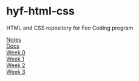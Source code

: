 # hyf-html-css
HTML and CSS repository for Foo Coding program<br>

<a href="https://github.com/jshortz/hyf-html-css/tree/master/Notes">Notes</a><br>
<a href="https://jshortz.github.io/hyf-html-css/docs/index.html">Docs</a><br>
<a href="https://jshortz.github.io/hyf-html-css/week0/index.html">Week 0</a><br>
<a href="https://jshortz.github.io/hyf-html-css/week1/index.html">Week 1</a><br>
<a href="https://jshortz.github.io/hyf-html-css/week2/index.html">Week 2</a><br>
<a href="https://jshortz.github.io/hyf-html-css/week3/index.html">Week 3</a>

